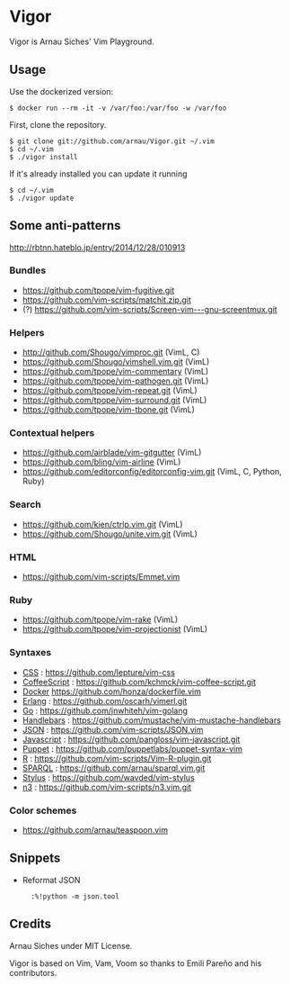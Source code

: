 # Vigor

Vigor is Arnau Siches' Vim Playground.

## Usage

Use the dockerized version:

    $ docker run --rm -it -v /var/foo:/var/foo -w /var/foo

First, clone the repository.

    $ git clone git://github.com/arnau/Vigor.git ~/.vim
    $ cd ~/.vim
    $ ./vigor install

If it's already installed you can update it running

    $ cd ~/.vim
    $ ./vigor update

## Some anti-patterns

http://rbtnn.hateblo.jp/entry/2014/12/28/010913

### Bundles

* https://github.com/tpope/vim-fugitive.git
* https://github.com/vim-scripts/matchit.zip.git
* (?) https://github.com/vim-scripts/Screen-vim---gnu-screentmux.git


### Helpers

* http://github.com/Shougo/vimproc.git (VimL, C)
* https://github.com/Shougo/vimshell.vim.git (VimL)
* https://github.com/tpope/vim-commentary (VimL)
* https://github.com/tpope/vim-pathogen.git (VimL)
* https://github.com/tpope/vim-repeat.git (VimL)
* https://github.com/tpope/vim-surround.git (VimL)
* https://github.com/tpope/vim-tbone.git (VimL)


### Contextual helpers

* https://github.com/airblade/vim-gitgutter (VimL)
* https://github.com/bling/vim-airline (VimL)
* https://github.com/editorconfig/editorconfig-vim.git (VimL, C, Python, Ruby)


### Search

* https://github.com/kien/ctrlp.vim.git (VimL)
* https://github.com/Shougo/unite.vim.git (VimL)


### HTML

* https://github.com/vim-scripts/Emmet.vim


### Ruby

* https://github.com/tpope/vim-rake (VimL)
* https://github.com/tpope/vim-projectionist (VimL)


### Syntaxes

* [CSS](http://www.w3.org/TR/CSS/) : https://github.com/lepture/vim-css
* [CoffeeScript](http://coffeescript.org/) : https://github.com/kchmck/vim-coffee-script.git
* [Docker](https://www.docker.com/) https://github.com/honza/dockerfile.vim
* [Erlang](http://www.erlang.org/) : https://github.com/oscarh/vimerl.git
* [Go](https://golang.org/) : https://github.com/jnwhiteh/vim-golang
* [Handlebars](http://handlebarsjs.com/) : https://github.com/mustache/vim-mustache-handlebars
* [JSON](http://json.org/) : https://github.com/vim-scripts/JSON.vim
* [Javascript](https://en.wikipedia.org/wiki/JavaScript/) : https://github.com/pangloss/vim-javascript.git
* [Puppet](https://puppetlabs.com/) : https://github.com/puppetlabs/puppet-syntax-vim
* [R](http://www.r-project.org/) : https://github.com/vim-scripts/Vim-R-plugin.git
* [SPARQL](http://www.w3.org/TR/sparql11-query/) : https://github.com/arnau/sparql.vim.git
* [Stylus](http://learnboost.github.com/stylus/) : https://github.com/wavded/vim-stylus
* [n3](http://www.w3.org/TeamSubmission/n3/) : https://github.com/vim-scripts/n3.vim.git


### Color schemes

* https://github.com/arnau/teaspoon.vim


## Snippets

* Reformat JSON

        :%!python -m json.tool


## Credits

Arnau Siches under MIT License.

Vigor is based on Vim, Vam, Voom so thanks to Emili Pareño and his contributors.
